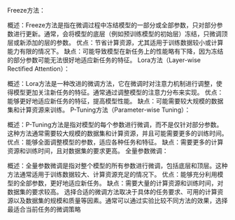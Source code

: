 Freeze方法：

概述：Freeze方法是指在微调过程中冻结模型的一部分或全部参数，只对部分参数进行更新。通常，会将模型的底层（例如预训练模型的初始层）冻结，只微调顶层或新添加的层的参数。
优点：节省计算资源，尤其适用于训练数据较小或计算能力有限的情况下。
缺点：可能导致模型在新任务上的性能略有下降，因为冻结的部分参数可能无法很好地适应新任务的特征。
Lora方法（Layer-wise Rectified Attention）：

概述：Lora方法是一种改进的微调方法，它在微调时对注意力机制进行调整，使得模型更加关注新任务的特征。通常通过调整模型的注意力分布来实现。
优点：能够更好地适应新任务的特征，提高模型性能。
缺点：可能需要较大规模的数据集和计算资源来训练。
P-Tuning方法（Parameter-wise Tuning）：

概述：P-Tuning方法是指对模型的每个参数进行微调，而不是仅针对部分参数。这种方法通常需要较大规模的数据集和计算资源，并且可能需要更多的训练时间。
优点：能够全面调整模型的参数，适应各种任务和特征。
缺点：需要更多的计算资源和训练时间，且对数据集的要求更高。
全量参数微调：

概述：全量参数微调是指对整个模型的所有参数进行微调，包括底层和顶层。这种方法通常适用于训练数据较大、计算资源充足的情况下。
优点：能够充分利用模型的全部参数，更好地适应新任务。
缺点：需要大量的计算资源和训练时间，对数据集的要求较高。
选择合适的微调方法取决于具体的任务要求、可用的计算资源以及数据集的规模和质量等因素。通常可以通过实验比较不同方法的效果，选择最适合当前任务的微调策略
